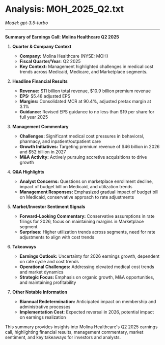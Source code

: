 # Analysis: MOH_2025_Q2.txt

*Model: gpt-3.5-turbo*

---

**Summary of Earnings Call: Molina Healthcare Q2 2025**

1. **Quarter & Company Context**
   - **Company:** Molina Healthcare (NYSE: MOH)
   - **Fiscal Quarter/Year:** Q2 2025
   - **Key Context:** Management highlighted challenges in medical cost trends across Medicaid, Medicare, and Marketplace segments.

2. **Headline Financial Results**
   - **Revenue:** $11 billion total revenue, $10.9 billion premium revenue
   - **EPS:** $5.48 adjusted EPS
   - **Margins:** Consolidated MCR at 90.4%, adjusted pretax margin at 3.1%
   - **Guidance:** Revised EPS guidance to no less than $19 per share for full year 2025

3. **Management Commentary**
   - **Challenges:** Significant medical cost pressures in behavioral, pharmacy, and inpatient/outpatient care
   - **Growth Initiatives:** Targeting premium revenue of $46 billion in 2026 and $52 billion in 2027
   - **M&A Activity:** Actively pursuing accretive acquisitions to drive growth

4. **Q&A Highlights**
   - **Analyst Concerns:** Questions on marketplace enrollment decline, impact of budget bill on Medicaid, and utilization trends
   - **Management Responses:** Emphasized gradual impact of budget bill on Medicaid, conservative approach to rate adjustments

5. **Market/Investor Sentiment Signals**
   - **Forward-Looking Commentary:** Conservative assumptions in rate filings for 2026, focus on maintaining margins in Marketplace segment
   - **Surprises:** Higher utilization trends across segments, need for rate adjustments to align with cost trends

6. **Takeaways**
   - **Earnings Outlook:** Uncertainty for 2026 earnings growth, dependent on rate cycle and cost trends
   - **Operational Challenges:** Addressing elevated medical cost trends and market dynamics
   - **Strategic Focus:** Emphasis on organic growth, M&A opportunities, and maintaining profitability

7. **Other Notable Information**
   - **Biannual Redetermination:** Anticipated impact on membership and administrative processes
   - **Implementation Cost:** Expected reversal in 2026, potential impact on earnings realization

This summary provides insights into Molina Healthcare's Q2 2025 earnings call, highlighting financial results, management commentary, market sentiment, and key takeaways for investors and analysts.